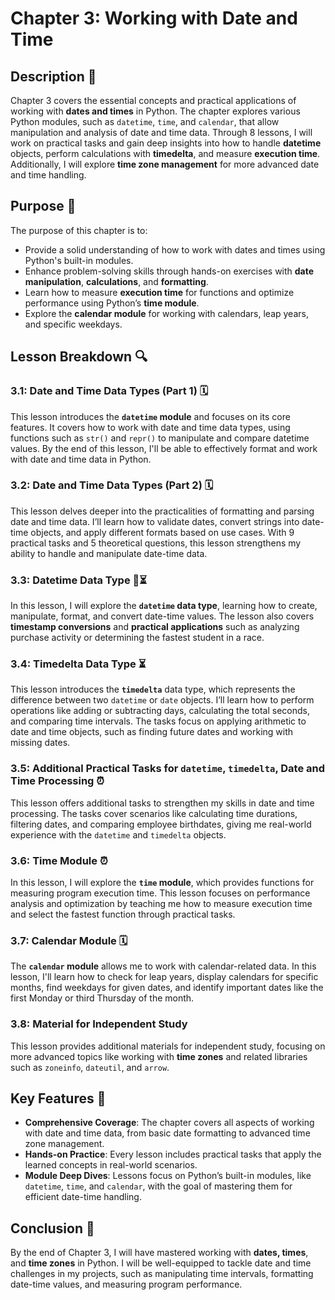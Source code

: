 # Chapter 3: Working with Date and Time

## Description 📝

Chapter 3 covers the essential concepts and practical applications of working with **dates and times** in Python.
The chapter explores various Python modules, such as `datetime`, `time`, and `calendar`, that allow manipulation and analysis of date and time data. Through 8 lessons, I will work on practical tasks and gain deep insights into how to handle **datetime** objects, perform calculations with **timedelta**, and measure **execution time**.
Additionally, I will explore **time zone management** for more advanced date and time handling.

## Purpose 🎯

The purpose of this chapter is to:

-   Provide a solid understanding of how to work with dates and times using Python's built-in modules.
-   Enhance problem-solving skills through hands-on exercises with **date manipulation**, **calculations**, and **formatting**.
-   Learn how to measure **execution time** for functions and optimize performance using Python’s **time module**.
-   Explore the **calendar module** for working with calendars, leap years, and specific weekdays.

## Lesson Breakdown 🔍

### 3.1: Date and Time Data Types (Part 1) 🗓️

This lesson introduces the **`datetime` module** and focuses on its core features.
It covers how to work with date and time data types, using functions such as `str()` and `repr()` to manipulate and compare datetime values.
By the end of this lesson, I'll be able to effectively format and work with date and time data in Python.

### 3.2: Date and Time Data Types (Part 2) 🗓️

This lesson delves deeper into the practicalities of formatting and parsing date and time data. I’ll learn how to validate dates, convert strings into date-time objects, and apply different formats based on use cases. With 9 practical tasks and 5 theoretical questions, this lesson strengthens my ability to handle and manipulate date-time data.

### 3.3: Datetime Data Type 📆⏳

In this lesson, I will explore the **`datetime` data type**, learning how to create, manipulate, format, and convert date-time values. The lesson also covers **timestamp conversions** and **practical applications** such as analyzing purchase activity or determining the fastest student in a race.

### 3.4: Timedelta Data Type ⏳

This lesson introduces the **`timedelta`** data type, which represents the difference between two `datetime` or `date` objects. I’ll learn how to perform operations like adding or subtracting days, calculating the total seconds, and comparing time intervals. The tasks focus on applying arithmetic to date and time objects, such as finding future dates and working with missing dates.

### 3.5: Additional Practical Tasks for `datetime`, `timedelta`, Date and Time Processing ⏰

This lesson offers additional tasks to strengthen my skills in date and time processing. The tasks cover scenarios like calculating time durations, filtering dates, and comparing employee birthdates, giving me real-world experience with the `datetime` and `timedelta` objects.

### 3.6: Time Module ⏰

In this lesson, I will explore the **`time` module**, which provides functions for measuring program execution time. This lesson focuses on performance analysis and optimization by teaching me how to measure execution time and select the fastest function through practical tasks.

### 3.7: Calendar Module 🗓️

The **`calendar` module** allows me to work with calendar-related data. In this lesson, I'll learn how to check for leap years, display calendars for specific months, find weekdays for given dates, and identify important dates like the first Monday or third Thursday of the month.

### 3.8: Material for Independent Study

This lesson provides additional materials for independent study, focusing on more advanced topics like working with **time zones** and related libraries such as `zoneinfo`, `dateutil`, and `arrow`.

## Key Features 🚀

-   **Comprehensive Coverage**: The chapter covers all aspects of working with date and time data, from basic date formatting to advanced time zone management.
-   **Hands-on Practice**: Every lesson includes practical tasks that apply the learned concepts in real-world scenarios.
-   **Module Deep Dives**: Lessons focus on Python’s built-in modules, like `datetime`, `time`, and `calendar`, with the goal of mastering them for efficient date-time handling.

## Conclusion 🚀

By the end of Chapter 3, I will have mastered working with **dates, times**, and **time zones** in Python.
I will be well-equipped to tackle date and time challenges in my projects, such as manipulating time intervals, formatting date-time values, and measuring program performance.
